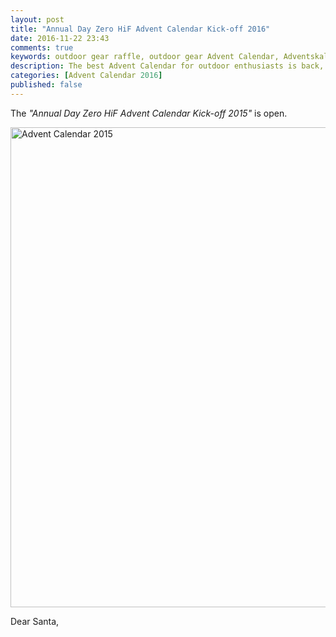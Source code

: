 ```yaml
---
layout: post
title: "Annual Day Zero HiF Advent Calendar Kick-off 2016"
date: 2016-11-22 23:43
comments: true
keywords: outdoor gear raffle, outdoor gear Advent Calendar, Adventskalender
description: The best Advent Calendar for outdoor enthusiasts is back, full of great prizes which will enhance your adventures and make them more ultralight & fun!
categories: [Advent Calendar 2016]
published: false
---
```


The *"Annual Day Zero HiF Advent Calendar Kick-off 2015"* is open.

<a data-flickr-embed="true"  href="https://www.flickr.com/photos/hendrikmorkel/22542560793/in/dateposted/" title="Advent Calendar 2015"><img src="https://farm6.staticflickr.com/5734/22542560793_19e29f4f9f_b.jpg" width="1024" height="768" alt="Advent Calendar 2015"></a><script async src="//embedr.flickr.com/assets/client-code.js" charset="utf-8"></script>

<!-- more -->

Dear Santa,

